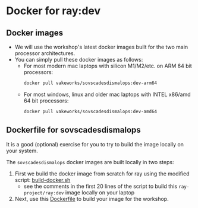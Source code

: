 # Docker for ray:dev

## Docker images

- We will use the workshop's latest docker images built for the two main processor architectures.
- You can simply pull these docker images as follows:
  - For most modern mac laptops with silicon M1/M2/etc. on ARM 64 bit processors:
      ```sh
      docker pull vakeworks/sovscadesdismalops:dev-arm64
      ```
  - For most windows, linux and older mac laptops with INTEL x86/amd 64 bit processors:
      ```sh
      docker pull vakeworks/sovscadesdismalops:dev-amd64
      ```

## Dockerfile for sovscadesdismalops

It is a good (optional) exercise for you to try to build the image locally on your system.

The `sovscadesdismalops` docker images are built locally in two steps:

1. First we build the docker image from scratch for ray using the modified script: [build-docker.sh](https://github.com/VakeWorks/SovScaDesDisMaLOps/blob/main/dev/build-docker.sh) 
    - see the comments in the first 20 lines of the script to build this `ray-project/ray:dev` image locally on your laptop
1. Next, use this [Dockerfile](https://github.com/VakeWorks/SovScaDesDisMaLOps/blob/main/dev/Dockerfile) to build your image for the workshop.
